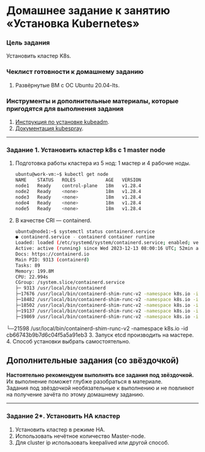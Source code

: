 # Домашнее задание к занятию «Установка Kubernetes»

### Цель задания

Установить кластер K8s.

### Чеклист готовности к домашнему заданию

1. Развёрнутые ВМ с ОС Ubuntu 20.04-lts.


### Инструменты и дополнительные материалы, которые пригодятся для выполнения задания

1. [Инструкция по установке kubeadm](https://kubernetes.io/docs/setup/production-environment/tools/kubeadm/create-cluster-kubeadm/).
2. [Документация kubespray](https://kubespray.io/).

-----

### Задание 1. Установить кластер k8s с 1 master node

1. Подготовка работы кластера из 5 нод: 1 мастер и 4 рабочие ноды.
    ```bash
    ubuntu@work-vm:~$ kubectl get node
    NAME    STATUS   ROLES           AGE   VERSION
    node1   Ready    control-plane   18m   v1.28.4
    node2   Ready    <none>          18m   v1.28.4
    node3   Ready    <none>          18m   v1.28.4
    node4   Ready    <none>          18m   v1.28.4
    node5   Ready    <none>          18m   v1.28.4
    ```
2. В качестве CRI — containerd.
    ```bash
    ubuntu@node1:~$ systemctl status containerd.service
    ● containerd.service - containerd container runtime
    Loaded: loaded (/etc/systemd/system/containerd.service; enabled; vendor preset: enabled)
    Active: active (running) since Wed 2023-12-13 08:00:16 UTC; 52min ago
    Docs: https://containerd.io
    Main PID: 9313 (containerd)
    Tasks: 89
    Memory: 199.8M
    CPU: 22.994s
    CGroup: /system.slice/containerd.service
    ├─ 9313 /usr/local/bin/containerd
    ├─17676 /usr/local/bin/containerd-shim-runc-v2 -namespace k8s.io -id 7fc33d31910eba3d089946186933ce9675ee0>
    ├─18482 /usr/local/bin/containerd-shim-runc-v2 -namespace k8s.io -id 481611b1d8337da55be5319ee49947095c607>
    ├─18502 /usr/local/bin/containerd-shim-runc-v2 -namespace k8s.io -id bd3e263b0c51c252bfa7fed103c105d699905>
    ├─19137 /usr/local/bin/containerd-shim-runc-v2 -namespace k8s.io -id 1e180a7546c5888b96a48974a853ac1246a9d>
    ├─19869 /usr/local/bin/containerd-shim-runc-v2 -namespace k8s.io -id cc607de33f8d69138ea431d4678304595e409>
    ```
└─21598 /usr/local/bin/containerd-shim-runc-v2 -namespace k8s.io -id cb66743b9b7d6c04f5a5a91eb3
3. Запуск etcd производить на мастере.
4. Способ установки выбрать самостоятельно.



## Дополнительные задания (со звёздочкой)

**Настоятельно рекомендуем выполнять все задания под звёздочкой.** Их выполнение поможет глубже разобраться в материале.   
Задания под звёздочкой необязательные к выполнению и не повлияют на получение зачёта по этому домашнему заданию. 

------
### Задание 2*. Установить HA кластер

1. Установить кластер в режиме HA.
2. Использовать нечётное количество Master-node.
3. Для cluster ip использовать keepalived или другой способ.
